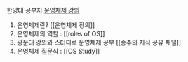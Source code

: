 ---
---


한양대 공부처  [운영체제 강의](http://www.kocw.net/home/search/kemView.do?kemId=1046323)


1. 운영체제란? [[운영체제 정의]]
2. 운영체제의 역할 : [[roles of OS]]
3. 광운대 강의와 스터디로 운영체제 공부 [[승주의 지식 공유 채널]]
4. 운영체제 질문식 : [[OS Study]]
